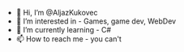 - 👋 Hi, I’m @AljazKukovec
- 👀 I’m interested in - Games, game dev, WebDev
- 🌱 I’m currently learning - C#
- 📫 How to reach me - you can't

